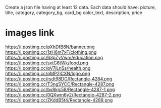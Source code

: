 Create a json file having at least 12 data. Each data should have:
picture, title, category, category_bg, card_bg
color_text, description, price

# images link

https://i.postimg.cc/pXhDfB8N/banner.png
https://i.postimg.cc/1zH6m7xF/clothing.png
https://i.postimg.cc/63pZyVwm/education.png
https://i.postimg.cc/sxtG6tWk/food.png
https://i.postimg.cc/pV7jLnSs/health.png
https://i.postimg.cc/qMP2jCXN/logo.png
https://i.postimg.cc/rsdt98DG/Rectangle-4284.png
https://i.postimg.cc/T3ngSYCC/Rectangle-4287.png
https://i.postimg.cc/bv8kjc58/Rectangle-4287-1.png
https://i.postimg.cc/0QXwm6y2/Rectangle-4287-2.png
https://i.postimg.cc/ZKddB5t4/Rectangle-4288.png
